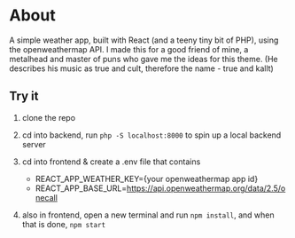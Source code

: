# About

A simple weather app, built with React (and a teeny tiny bit of PHP), using the openweathermap API.
I made this for a good friend of mine, a metalhead and master of puns who gave me the ideas for this theme.
(He describes his music as true and cult, therefore the name - true and kallt)

## Try it

1. clone the repo

2. cd into backend, run `php -S localhost:8000` to spin up a local backend server

3. cd into frontend & create a .env file that contains

   - REACT_APP_WEATHER_KEY={your openweathermap app id}
   - REACT_APP_BASE_URL=https://api.openweathermap.org/data/2.5/onecall

4. also in frontend, open a new terminal and run 
`npm install`, and when that is done, `npm start`
